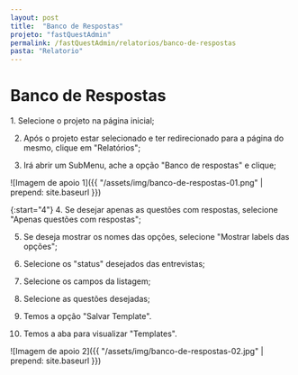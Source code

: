 ```yaml
---
layout: post
title:  "Banco de Respostas"
projeto: "fastQuestAdmin"
permalink: /fastQuestAdmin/relatorios/banco-de-respostas
pasta: "Relatorio"
---
```

# Banco de Respostas

<div class="row" markdown="1">
<div class="6u 12u$(small)" markdown="1">
1. Selecione o projeto na página inicial;

2. Após o projeto estar selecionado e ter redirecionado para a página do mesmo, clique em "Relatórios";

3. Irá abrir um SubMenu, ache a opção "Banco de respostas" e clique;
</div>
<div class="6u 12u$(small)" markdown="1">
![Imagem de apoio 1]({{ "/assets/img/banco-de-respostas-01.png" | prepend: site.baseurl }})
</div>                               
</div>

{:start="4"}
4. Se desejar apenas as questões com respostas, selecione "Apenas questões com respostas";

5. Se deseja mostrar os nomes das opções, selecione "Mostrar labels das opções";

6. Selecione os "status" desejados das entrevistas;

7. Selecione os campos da listagem;

8. Selecione as questões desejadas;

9. Temos a opção "Salvar Template".

10. Temos a aba para visualizar "Templates".

![Imagem de apoio 2]({{ "/assets/img/banco-de-respostas-02.jpg" | prepend: site.baseurl }})
